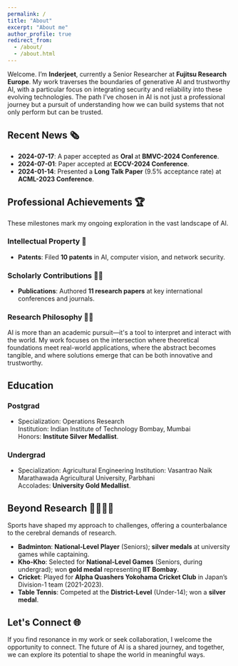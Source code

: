 ```yaml
---
permalink: /
title: "About"
excerpt: "About me"
author_profile: true
redirect_from: 
  - /about/
  - /about.html
---
```


Welcome. I’m **Inderjeet**, currently a Senior Researcher at **Fujitsu Research Europe**. My work traverses the boundaries of generative AI and trustworthy AI, with a particular focus on integrating security and reliability into these evolving technologies. The path I've chosen in AI is not just a professional journey but a pursuit of understanding how we can build systems that not only perform but can be trusted.

## Recent News 🗞️

- **2024-07-17**: A paper accepted as **Oral** at **BMVC-2024 Conference**.
- **2024-07-01**: Paper accepted at **ECCV-2024 Conference**.
- **2024-01-14**: Presented a **Long Talk Paper** (9.5% acceptance rate) at **ACML-2023 Conference**.

## Professional Achievements 🏆

These milestones mark my ongoing exploration in the vast landscape of AI.

### Intellectual Property 🧠
- **Patents**: Filed **10 patents** in AI, computer vision, and network security.

### Scholarly Contributions 👨‍🔬
- **Publications**: Authored **11 research papers** at key international conferences and journals.

### Research Philosophy 👨‍🏫

AI is more than an academic pursuit—it's a tool to interpret and interact with the world. My work focuses on the intersection where theoretical foundations meet real-world applications, where the abstract becomes tangible, and where solutions emerge that can be both innovative and trustworthy.

## Education

### Postgrad
- Specialization: Operations Research  
  Institution: Indian Institute of Technology Bombay, Mumbai  
  Honors: **Institute Silver Medallist**.

### Undergrad
- Specialization: Agricultural Engineering
  Institution: Vasantrao Naik Marathawada Agricultural University, Parbhani  
  Accolades: **University Gold Medallist**.

## Beyond Research 🏸🏃🏏🏓

Sports have shaped my approach to challenges, offering a counterbalance to the cerebral demands of research.

- **Badminton**: **National-Level Player** (Seniors); **silver medals** at university games while captaining.
- **Kho-Kho**: Selected for **National-Level Games** (Seniors, during undergrad); won **gold medal** representing **IIT Bombay**.
- **Cricket**: Played for **Alpha Quashers Yokohama Cricket Club** in Japan’s Division-1 team (2021-2023).
- **Table Tennis**: Competed at the **District-Level** (Under-14); won a **silver medal**.

## Let's Connect 🌐

If you find resonance in my work or seek collaboration, I welcome the opportunity to connect. The future of AI is a shared journey, and together, we can explore its potential to shape the world in meaningful ways.
